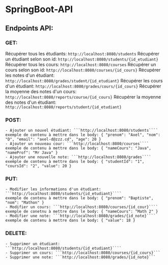 # SpringBoot-API

## Endpoints API:

### GET:
Récupérer tous les étudiants: 
```http://localhost:8080/students```
Récupérer un étudiant selon son id: 
```http://localhost:8080/students/{id_etudiant}```
Récupérer tous les cours: 
```http://localhost:8080/courses```
Récupérer un cours selon son id: 
```http://localhost:8080/courses/{id_cours}```
Récupérer les notes d'un étudiant: 
```http://localhost:8080/grades/student/{id_etudiant}```
Récupérer les cours d'un étudiant: 
```http://localhost:8080/grades/cours/{id_cours}```
Récupérer la moyenne des notes d'un cours: 
```http://localhost:8080/reports/course/{id_cours}```
Récupérer la moyenne des notes d'un étudiant: 
```http://localhost:8080/reports/student/{id_etudiant}```

### POST:
    - Ajouter un nouvel étudiant: ```http://localhost:8080/students```` 
    exemple de contenu à mettre dans le body: { "prenom": "Axel", "nom": "D", "email": "axel-d@zzz.cd", "age": 20 }
    - Ajouter un nouveau cour: ```http://localhost:8080/courses````
    exemple de contenu à mettre dans le body: { "nameCours": "Java", "nameProf": "Mr Java" }
    - Ajouter une nouvelle note: ```http://localhost:8080/grades````
    exemple de contenu à mettre dans le body: { "studentId": "1", "coursId": "2", "value": 20 }

### PUT:
    - Modifier les informations d'un étudiant: ```http://localhost:8080/students/{id_etudiant}````
    exemple de contenu à mettre dans le body: { "prenom": "Baptiste", "nom": "Mathon" }
    - Modifier un cours: ```http://localhost:8080/courses/{id_cour}````
    exemple de conetnu à mettre dans le body: { "nameCours": "Math 2" }
    - Modifier une note: ```http://localhost:8080/grades/{id_note}````
    exemple de contenu à mettre dans le body: { "value": 18 }


### DELETE:
    - Supprimer un étudiant: ```http://localhost:8080/students/{id_etudiant}````
    - Supprimer un cours: ```http://localhost:8080/courses/{id_cours}```
    - Supprimer une note: ```http://localhost:8080/grades/{id_note}```